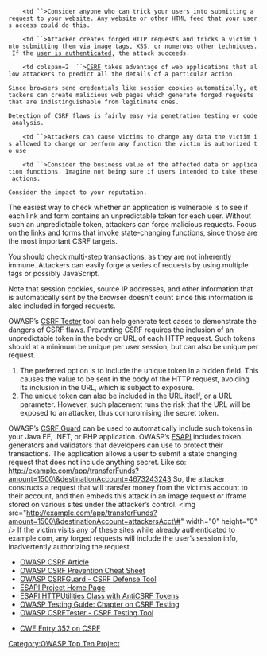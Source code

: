 `    <td ``>Consider anyone who can trick your users into submitting a request to your website. Any website or other HTML feed that your users access could do this.`

</td>

`    <td ``>Attacker creates forged HTTP requests and tricks a victim into submitting them via image tags, XSS, or numerous other techniques. If the `<u>`user is authenticated`</u>`, the attack succeeds.`

</td>

`    <td colspan=2  ``>`[`CSRF`](CSRF "wikilink")` takes advantage of web applications that allow attackers to predict all the details of a particular action.`

`Since browsers send credentials like session cookies automatically, attackers can create malicious web pages which generate forged requests that are indistinguishable from legitimate ones.`

`Detection of CSRF flaws is fairly easy via penetration testing or code analysis.`

</td>

`    <td ``>Attackers can cause victims to change any data the victim is allowed to change or perform any function the victim is authorized to use`

</td>

`    <td ``>Consider the business value of the affected data or application functions. Imagine not being sure if users intended to take these actions.`

`Consider the impact to your reputation.`

</td>

The easiest way to check whether an application is vulnerable is to see
if each link and form contains an unpredictable token for each user.
Without such an unpredictable token, attackers can forge malicious
requests. Focus on the links and forms that invoke state-changing
functions, since those are the most important CSRF targets.

You should check multi-step transactions, as they are not inherently
immune. Attackers can easily forge a series of requests by using
multiple tags or possibly JavaScript.

Note that session cookies, source IP addresses, and other information
that is automatically sent by the browser doesn’t count since this
information is also included in forged requests.

OWASP’s [CSRF Tester](CSRFTester "wikilink") tool can help generate test
cases to demonstrate the dangers of CSRF flaws.  Preventing CSRF
requires the inclusion of an unpredictable token in the body or URL of
each HTTP request. Such tokens should at a minimum be unique per user
session, but can also be unique per request.

1.  The preferred option is to include the unique token in a hidden
    field. This causes the value to be sent in the body of the HTTP
    request, avoiding its inclusion in the URL, which is subject to
    exposure.
2.  The unique token can also be included in the URL itself, or a URL
    parameter. However, such placement runs the risk that the URL will
    be exposed to an attacker, thus compromising the secret token.

OWASP’s [CSRF Guard](CSRFGuard "wikilink") can be used to automatically
include such tokens in your Java EE, .NET, or PHP application. OWASP’s
[ESAPI](http://owasp-esapi-java.googlecode.com/svn/trunk_doc/latest/org/owasp/esapi/HTTPUtilities.html)
includes token generators and validators that developers can use to
protect their transactions.  The application allows a user to submit a
state changing request that does not include anything secret. Like so:
http://example.com/app/transferFunds?amount=1500\&destinationAccount=4673243243
So, the attacker constructs a request that will transfer money from the
victim’s account to their account, and then embeds this attack in an
image request or iframe stored on various sites under the attacker’s
control. \<img
src="http://example.com/app/transferFunds?amount=1500\&destinationAccount=attackersAcct\#"
width="0" height="0" /\> If the victim visits any of these sites while
already authenticated to example.com, any forged requests will include
the user’s session info, inadvertently authorizing the request.

  - [OWASP CSRF Article](CSRF "wikilink")
  - [OWASP CSRF Prevention Cheat
    Sheet](Cross-Site_Request_Forgery_\(CSRF\)_Prevention_Cheat_Sheet "wikilink")
  - [OWASP CSRFGuard - CSRF Defense Tool](CSRFGuard "wikilink")
  - [ESAPI Project Home Page](ESAPI "wikilink")
  - [ESAPI HTTPUtilities Class with AntiCSRF
    Tokens](http://owasp-esapi-java.googlecode.com/svn/trunk_doc/latest/org/owasp/esapi/HTTPUtilities.html)
  - [OWASP Testing Guide: Chapter on CSRF
    Testing](Testing_for_CSRF_\(OWASP-SM-005\) "wikilink")
  - [OWASP CSRFTester - CSRF Testing Tool](CSRFTester "wikilink")

<!-- end list -->

  - [CWE Entry 352 on
    CSRF](http://cwe.mitre.org/data/definitions/352.html)

[Category:OWASP Top Ten
Project](Category:OWASP_Top_Ten_Project "wikilink")